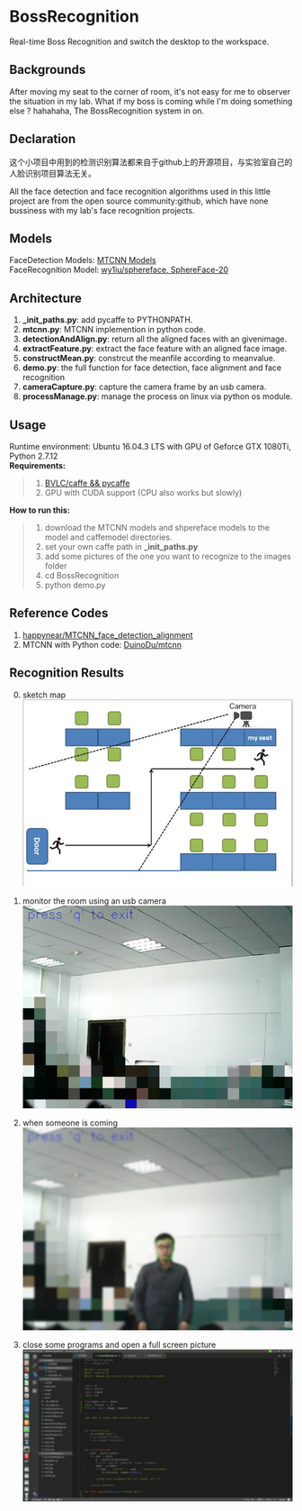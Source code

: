 # BossRecognition
Real-time Boss Recognition and switch the desktop to the workspace.  

## Backgrounds   
After moving my seat to the corner of room, it's not easy for me to observer the situation in my lab. What if my boss is coming while I'm doing something else ? hahahaha, The BossRecognition system in on.

## Declaration 
这个小项目中用到的检测识别算法都来自于github上的开源项目，与实验室自己的人脸识别项目算法无关。  

All the face detection and face recognition algorithms used in this little project are from the open source community:github, which have none bussiness with my lab's face recognition projects.  

## Models  
FaceDetection Models: [MTCNN Models](https://github.com/kpzhang93/MTCNN_face_detection_alignment)  
FaceRecognition Model: [wy1iu/sphereface, SphereFace-20](https://github.com/wy1iu/sphereface)   

## Architecture   
1. **_init_paths.py**: add pycaffe to PYTHONPATH.  
2. **mtcnn.py**: MTCNN implemention in python code.  
3. **detectionAndAlign.py**: return all the aligned faces with an givenimage. 
4. **extractFeature.py**: extract the face feature with an aligned face image.  
5. **constructMean.py**: constrcut the meanfile according to meanvalue.  
6. **demo.py**: the full function for face detection, face alignment and face recognition
7. **cameraCapture.py**: capture the camera frame by an usb camera.
8. **processManage.py**: manage the process on linux via python os module.


## Usage  
Runtime environment: Ubuntu 16.04.3 LTS with GPU of Geforce GTX 1080Ti, Python 2.7.12    
**Requirements:**  
> 1. [BVLC/caffe && pycaffe](https://github.com/BVLC/caffe)   
> 2. GPU with CUDA support (CPU also works but slowly)   

**How to run this:**  
> 1. download the MTCNN models and shpereface models to the model and caffemodel directories.
> 2. set your own caffe path in **_init_paths.py**   
> 3. add some pictures of the one you want to recognize to the images folder   
> 4. cd BossRecognition  
> 5. python demo.py

## Reference Codes  
1. [happynear/MTCNN_face_detection_alignment](https://github.com/happynear/MTCNN_face_detection_alignment)  
2. MTCNN with Python code: [DuinoDu/mtcnn](https://github.com/DuinoDu/mtcnn)     


## Recognition Results    
0. sketch map  
![](results/0.jpg)
1. monitor the room using an usb camera  
![](results/1.jpg)    

2. when someone is coming   
![](results/2.jpg)   

3. close some programs and open a full screen picture  
![](results/3.jpg)